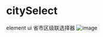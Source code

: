 # citySelect
element ui 省市区级联选择器
![image](https://github.com/linkours/citySelect/blob/master/utils/GIF.gif)
